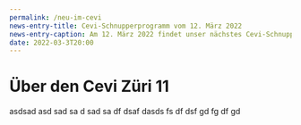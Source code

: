 ```yaml
---
permalink: /neu-im-cevi
news-entry-title: Cevi-Schnupperprogramm vom 12. März 2022
news-entry-caption: Am 12. März 2022 findet unser nächstes Cevi-Schnupperprogramm statt. An diesem Nachmittag laden wir alle Kinder ab 4 Jahren zu uns in den Cevi ein.
date: 2022-03-3T20:00
---
```


# Über den Cevi Züri 11

asdsad asd sad sa d sad sa df dsaf
dasds fs df dsf gd fg df gd